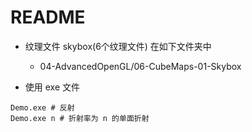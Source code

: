 # README

+ 纹理文件 skybox(6个纹理文件) 在如下文件夹中
    + 04-AdvancedOpenGL/06-CubeMaps-01-Skybox



+ 使用 exe 文件

```shell
Demo.exe # 反射
Demo.exe n # 折射率为 n 的单面折射
```
